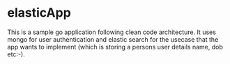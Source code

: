 # elasticApp
This is a sample go application following clean code architecture. It uses mongo for user authentication and elastic search for the usecase that the app wants to implement (which is storing a persons user details name, dob etc:-).

